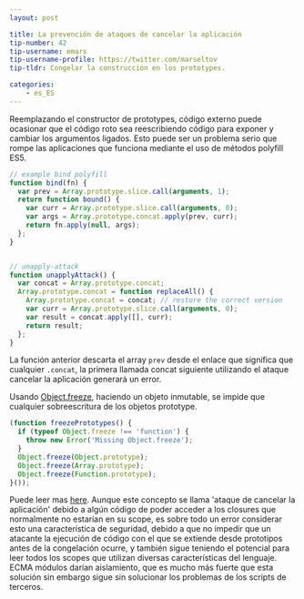 ```yaml
---
layout: post

title: La prevención de ataques de cancelar la aplicación
tip-number: 42
tip-username: emars 
tip-username-profile: https://twitter.com/marseltov
tip-tldr: Congelar la construcción en los prototypes.

categories:
    - es_ES
---
```


Reemplazando el constructor de prototypes, código externo puede ocasionar que el código roto sea reescribiendo código para exponer y cambiar los argumentos ligados. Esto puede ser un problema serio que rompe las aplicaciones que funciona mediante el uso de métodos polyfill ES5.

```js
// example bind polyfill
function bind(fn) {
  var prev = Array.prototype.slice.call(arguments, 1);
  return function bound() {
    var curr = Array.prototype.slice.call(arguments, 0);
    var args = Array.prototype.concat.apply(prev, curr);
    return fn.apply(null, args);
  };
}


// unapply-attack
function unapplyAttack() {
  var concat = Array.prototype.concat;
  Array.prototype.concat = function replaceAll() {
    Array.prototype.concat = concat; // restore the correct version
    var curr = Array.prototype.slice.call(arguments, 0);
    var result = concat.apply([], curr);
    return result;
  };
}
```

La función anterior descarta el array `prev` desde el enlace que significa que cualquier `.concat`, la primera llamada concat siguiente utilizando el ataque cancelar la aplicación generará un error.

Usando [Object.freeze](https://developer.mozilla.org/en-US/docs/Web/JavaScript/Reference/Global_Objects/Object/freeze), haciendo un objeto inmutable, se impide que cualquier sobreescritura de los objetos prototype.


```js
(function freezePrototypes() {
  if (typeof Object.freeze !== 'function') {
    throw new Error('Missing Object.freeze');
  }
  Object.freeze(Object.prototype);
  Object.freeze(Array.prototype);
  Object.freeze(Function.prototype);
}());
```

Puede leer mas [here](https://glebbahmutov.com/blog/unapply-attack/).
Aunque este concepto se llama 'ataque de cancelar la aplicación' debido a algún código de poder acceder a los closures que normalmente no estarían en su scope, es sobre todo un error considerar esto una característica de seguridad, debido a que no impedir que un atacante la ejecución de código con el que se extiende desde prototipos antes de la congelación ocurre, y también sigue teniendo el potencial para leer todos los scopes que utilizan diversas características del lenguaje. ECMA módulos darían aislamiento, que es mucho más fuerte que esta solución sin embargo sigue sin solucionar los problemas de los scripts de terceros.

